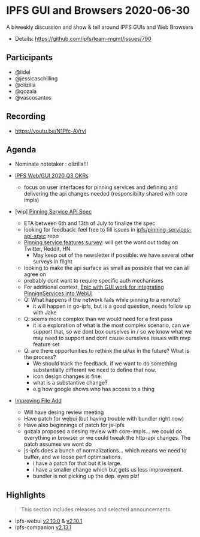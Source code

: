 # IPFS GUI and Browsers 2020-06-30

A biweekly discussion and show & tell around IPFS GUIs and Web Browsers

* Details: https://github.com/ipfs/team-mgmt/issues/790

## Participants

- @lidel
- @jessicaschilling 
- @olizilla
- @gozala
- @vascosantos

## Recording

- https://youtu.be/N1Pfc-AVrvI

## Agenda

- Nominate notetaker  : olizilla!!!

- [IPFS Web/GUI 2020 Q3 OKRs](https://docs.google.com/spreadsheets/d/1KVe3JCsfB-l47-DE5gvk7bT0Yly_EAPrHCi-8kCthy4/edit#gid=2125992746)
    - focus on user interfaces for pinning services and defining and delivering the api changes needed (responsibilty shared with core impls)

- [wip] [Pinning Service API Spec](https://github.com/ipfs/pinning-services-api-spec) 
    - ETA between 6th and 13th of July to finalize the spec
    - looking for feedback: feel free to fill issues in [ipfs/pinning-services-api-spec](https://github.com/ipfs/pinning-services-api-spec) repo
    - [Pinning service features survey](https://ipfscommunity.typeform.com/to/qQLALuQW): will get the word out today on Twitter, Reddit, HN
        - May keep out of the newsletter if possible: we have several other surveys in flight
    - looking to make the api surface as small as possible that we can all agree on
    - probably dont want to require specific auth mechanisms
    - For additional context, [Epic with GUI work for integrating PinnignServices into WebUI](https://github.com/ipfs/ipfs-gui/issues/91)
    - Q: What happens if the network fails while pinning to a remote?
        - it will happen in go-ipfs, but is a good question, needs follow up with Jake
    - Q: seems more complex than we would need for a first pass
        - it is a exploration of what is the most complex scenario, can we support that, so we dont box ourselves in / so we know what we may need to support and dont cause ourselves issues with mvp feature set
    - Q: are there opportunities to rethink the ui/ux in the future? What is the process?
        - We should track the feedback. if we want to do something substantially different we need to define that now.
        - icon design changes is fine.
        - what is a substantive change?
        - e.g how google shows who has access to a thing

- [Improving File Add](https://github.com/ipfs/js-ipfs/issues/3029)
    - Will have desing review meeting
    - Have patch for webui (but having trouble with bundler right now)
    - Have also beginnings of patch for js-ipfs
    - gozala proposed a desing review with core-impls... we could do everything in browser or we could tweak the http-api changes. The patch assumes we wont do
    - js-ipfs does a bunch of normalizations... which means we need to buffer, and we loose perf optimisations.
        - i have a patch for that but it is large.
        - i have a smaller change which but gets us less improvement.
        - bundler is not picking up the dep. eyes plz!


## Highlights

> This section includes releases and selected announcements.

- ipfs-webui [v2.10.0](https://github.com/ipfs-shipyard/ipfs-webui/releases/tag/v2.10.0) & [v2.10.1](https://github.com/ipfs-shipyard/ipfs-webui/releases/tag/v2.10.1)
- ipfs-companion [v2.13.1](https://github.com/ipfs-shipyard/ipfs-companion/releases/tag/v2.13.1)
